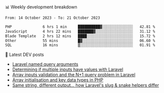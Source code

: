 📊 Weekly development breakdown
<!--START_SECTION:waka-->

```txt
From: 14 October 2023 - To: 21 October 2023

PHP              6 hrs 1 min     ██████████▓░░░░░░░░░░░░░░   42.81 %
JavaScript       4 hrs 22 mins   ███████▓░░░░░░░░░░░░░░░░░   31.12 %
Blade Template   2 hrs 12 mins   ████░░░░░░░░░░░░░░░░░░░░░   15.72 %
Other            55 mins         █▓░░░░░░░░░░░░░░░░░░░░░░░   06.60 %
SQL              16 mins         ▒░░░░░░░░░░░░░░░░░░░░░░░░   01.91 %
```

<!--END_SECTION:waka-->

📕 Latest DEV posts
<!-- BLOG-POST-LIST:START -->
- [Laravel named query arguments](https://dev.to/michaelvickersuk/laravel-named-query-arguments-28kd)
- [Determining if multiple inputs have values with Laravel](https://dev.to/michaelvickersuk/determining-if-multiple-inputs-have-values-with-laravel-km6)
- [Array inputs validation and the N+1 query problem in Laravel](https://dev.to/michaelvickersuk/array-inputs-validation-and-the-n1-query-problem-in-laravel-2agb)
- [Array initialisation and key data types in PHP](https://dev.to/michaelvickersuk/array-initialisation-and-key-data-types-in-php-1e5b)
- [Same string, different output... how Laravel&#39;s slug &amp; snake helpers differ](https://dev.to/michaelvickersuk/same-string-different-output-how-laravels-slug-snake-helpers-differ-1ccj)
<!-- BLOG-POST-LIST:END -->

